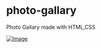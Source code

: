 # photo-gallary
Photo Gallary made with HTML,CSS

<a href="https://rojansapkota.com.np/">
         <img alt="Image" src="https://image.thum.io/get/width/1200/png/wait/3/https://rojan.thedev.id/photo-gallery/">
      </a>

